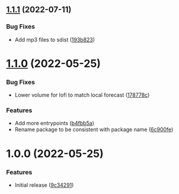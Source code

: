 ## [1.1.1](https://github.com/timo-reymann/python-script-background-music/compare/1.1.0...1.1.1) (2022-07-11)


### Bug Fixes

* Add mp3 files to sdist ([193b823](https://github.com/timo-reymann/python-script-background-music/commit/193b8230c27766b8e77bc43786c0f24209161a6b))

# [1.1.0](https://github.com/timo-reymann/python-script-background-music/compare/1.0.0...1.1.0) (2022-05-25)


### Bug Fixes

* Lower volume for lofi to match local forecast ([178778c](https://github.com/timo-reymann/python-script-background-music/commit/178778cf95734214958fef219820d221cd697700))


### Features

* Add more entrypoints ([b4fbb5a](https://github.com/timo-reymann/python-script-background-music/commit/b4fbb5a333a034b49f340c6b813a48e4dc1851c5))
* Rename package to be consistent with package name ([6c900fe](https://github.com/timo-reymann/python-script-background-music/commit/6c900fe6955590b47d967efb08e3b10b678e18b0))

# 1.0.0 (2022-05-25)


### Features

* Initial release ([9c34291](https://github.com/timo-reymann/python-script-background-music/commit/9c342910446e9913e1d9dab6f5855fbb87d7efa6))
